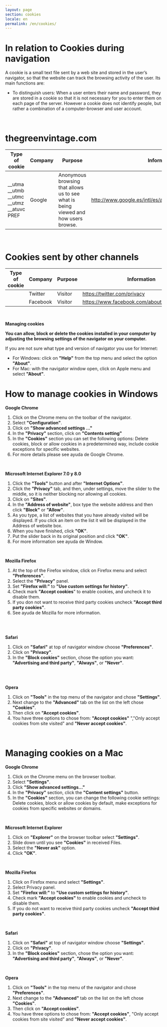 ```yaml
---
layout: page
section: cookies
locale: en
permalink: /en/cookies/
---
```


<h1>In relation to Cookies during navigation</h1>
<p>A cookie is a small text file sent by a web site and stored in the user’s navigator, so that the website can track the browsing activity of the user. 
Its main functions are:</p>
<ul>
    <li>To distinguish users: When a user enters their name and password, they are stored in a cookie so that it is not necessary for you to enter them on each page of the server.  However a cookie does not identify people, but rather a combination of a computer-browser and user account.</li>
</ul>
<br>
<h1>thegreenvintage.com</h1>
<table class="cookies-table">
    <thead>
        <tr>
            <th>Type of cookie</th>
            <th>Company</th>
            <th>Purpose</th>
            <th>Information</th>
        </tr>
    </thead>
    <tbody>
        <tr>
            <td>
                __utma<br>
                __utmb<br>
                __utmc<br>
                __utmz<br>
                __atuvc<br>
                PREF
            </td>
            <td>Google</td>
            <td>Anonymous browsing that allows us to see what is being viewed and how users browse.</td>
            <td><a href="http://www.google.es/intl/es/analytics/privacyoverview.html" target="_blank">http://www.google.es/intl/es/analytics/privacyoverview.html</a></td>
        </tr>
    </tbody>
</table>
<br>
<h1>Cookies sent by other channels</h1>
<table class="cookies-table">
    <thead>
        <tr>
            <th>Type of cookie</th>
            <th>Company</th>
            <th>Purpose</th>
            <th>Information</th>
        </tr>
    </thead>
    <tbody>
        <tr>
            <td></td>
            <td>Twitter</td>
            <td>Visitor</td>
            <td><a href="https://twitter.com/privacy" target="_blank">https://twitter.com/privacy</a></td>
        </tr>
        <tr>
            <td></td>
            <td>Facebook</td>
            <td>Visitor</td>
            <td><a href="https://www.facebook.com/about/privacy/cookies" target="_blank">https://www.facebook.com/about/privacy/cookies</a></td>
        </tr>
    </tbody>
</table>
<br>
<p><b>Managing cookies</b></p>

<p><b>You can allow, block or delete the cookies installed in your computer by adjusting the browsing settings of the navigator on your computer.</b><br>

</p><p>If you are not sure what type and version of navigator you use for Internet:</p>

<ul>
    <li>For Windows: click on <b>"Help"</b> from the top menu and select the option <b>"About"</b>.</li>
    <li>For Mac: with the navigator window open, click on Apple menu and select <b>"About"</b>.</li>
</ul>

<h1>How to manage cookies in Windows</h1>

<p><b>Google Chrome</b><br>
</p><ol>
    <li>Click on the Chrome menu on the toolbar of the navigator.</li>
    <li>Select <b>"Configuration"</b>.</li>
    <li>Click on  <b>"Show advanced settings …"</b></li>
    <li>In the  <b>"Privacy"</b> section, click on <b>"Contents setting"</b></li>
    <li>In the <b>"Cookies"</b> section you can set the following options: Delete cookies, block or allow cookies in a predetermined way, include cookie exceptions for specific websites.</li>
    <li>For more details please see ayuda de Google Chrome.</li>
</ol>

<br>

<p><b>Microsoft Internet Explorer 7.0 y 8.0</b></p>
<ol>
    <li>Click the <b>"Tools"</b> button and after <b>"Internet Options"</b>.</li>
    <li>Click the <b>"Privacy"</b> tab, and then, under settings, move the slider to the middle, so it is neither blocking nor allowing all cookies.</li>
    <li>Click on <b>"Sites"</b>.</li>
    <li>In the <b>"Address of website"</b>, box type the website address and then click <b>"Block"</b> or <b>"Allow"</b>.</li>
    <li>As you type, a list of websites that you have already visited will be displayed.  If you click an item on the list it will be displayed in the Address of website box.</li>
    <li>When you have finished, click <b>"OK"</b>.</li>
    <li>Put the slider back in its original position and click <b>"OK"</b>.</li>
    <li>For more information see ayuda de Window.</li>
</ol>

<br>

<p><b>Mozilla Firefox</b></p>
<ol>
    <li>At the top of the Firefox window, click on Firefox menu and select <b>"Preferences"</b>.</li>
    <li>Select the <b>"Privacy"</b> panel.</li>
    <li>Set <b>"Firefox will:"</b> to <b>"Use custom settings for history"</b>.</li>
    <li>Check mark <b>"Accept cookies</b>" to enable cookies, and uncheck it to disable them.</li>
    <li>If you don not want to receive third party cookies uncheck <b>"Accept third party cookies"</b>.</li>
    <li>See ayuda de Mozilla for more information.</li>
&nbsp;</ol>

<br>

<p><b>Safari</b></p>
<ol>
    <li>Click on <b>"Safari"</b> at top of navigator window choose <b>"Preferences"</b>.</li>
    <li>Click on <b>"Privacy"</b>.</li>
    <li>In the <b>"Block cookies"</b> section, chose the option you want: <b>"Advertising and third party"</b>, <b>"Always"</b>, or <b>"Never"</b>.</li>
&nbsp;</ol>

<br>

<p><b>Opera</b></p>
<ol>
    <li>Click on <b>"Tools"</b> in the top menu of the navigator and chose <b>"Settings"</b>.</li>
    <li>Next change to the <b>"Advanced"</b> tab on the list on the left chose <b>"Cookies"</b>.</li>
    <li>Then click on <b>"Accept cookies"</b>.</li>
    <li>You have three options to chose from: <b>"Accept cookies"</b> ","Only accept cookies from site visited" and <b>"Never accept cookies"</b>.</li>
</ol>

<br>

<h1>Managing cookies on a Mac</h1>

<p><b>Google Chrome</b><br>
</p><ol>
    <li>Click on the Chrome menu on the browser toolbar.</li>
    <li>Select  <b>"Settings"</b>.</li>
    <li>Click <b>"Show advanced settings…"</b></li>
    <li>In the <b>"Privacy"</b> section, click the <b>"Content settings"</b> button.</li>
    <li>In the <b>"Cookies"</b> section, you can change the following cookie settings: Delete cookies, block or allow cookies by default, make exceptions for cookies from specific websites or domains.</li>
</ol>

<br>

<p><b>Microsoft Internet Explorer</b><br>
</p><ol>
    <li>Click on <b>"Explorer"</b> on the browser toolbar select  <b>"Settings"</b>.</li>
    <li>Slide down until you see <b>"Cookies"</b> in received Files.</li>
    <li>Select the <b>"Never ask"</b> option.</li>
    <li>Click <b>"OK"</b>.</li>
</ol>

<br>

<p><b>Mozilla Firefox</b><br>

</p><ol>
    <li>Click on Firefox menu and select <b>"Settings"</b>.</li>
    <li>Select Privacy panel.</li>
    <li>Set <b>"Firefox will:"</b> to <b>"Use custom settings for history"</b>.</li>
    <li>Check mark <b>"Accept cookies"</b> to enable cookies and uncheck to disable them.</li>
    <li>If you do not want to receive third party cookies uncheck <b>"Accept third party cookies"</b>.</li>
</ol>

<br>

<p><b>Safari</b></p>

<ol>
    <li>Click on <b>"Safari"</b> at top of navigator window choose <b>"Settings"</b>. </li>
    <li>Click on <b>"Privacy"</b>.</li>
    <li>In the <b>"Block cookies"</b> section, chose the option you want: <b>"Advertising and third party"</b>, <b>"Always"</b>, or <b>"Never"</b>.</li>
</ol>

<br>

<p><b>Opera</b></p>

<ol>
    <li>Click on <b>"Tools"</b> in the top menu of the navigator and chose <b>"Preferences"</b>.</li>
    <li>Next change to the <b>"Advanced"</b> tab on the list on the left chose <b>"Cookies"</b>.</li>
    <li>Then click on <b>"Accept cookies"</b>.</li>
    <li>You have three options to chose from: <b>"Accept cookies"</b>, "Only accept cookies from site visited" and <b>"Never accept cookies"</b>.</li>
</ol>

